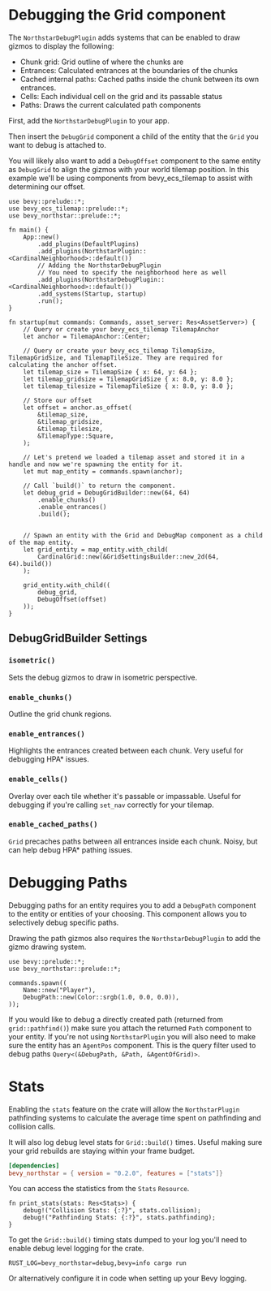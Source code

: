 # Debugging the Grid component

The `NorthstarDebugPlugin` adds systems that can be enabled to draw gizmos to display the following:

* Chunk grid: Grid outline of where the chunks are
* Entrances: Calculated entrances at the boundaries of the chunks
* Cached internal paths: Cached paths inside the chunk between its own entrances.
* Cells: Each individual cell on the grid and its passable status
* Paths: Draws the current calculated path components

First, add the `NorthstarDebugPlugin` to your app.

Then insert the `DebugGrid` component a child of the entity that the `Grid` you want to debug is attached to. 

You will likely also want to add a `DebugOffset` component to the same entity as `DebugGrid` to align the gizmos with your world tilemap position. In this example we'll be using components from bevy_ecs_tilemap to assist with determining our offset.



```rust,no_run
use bevy::prelude::*;
use bevy_ecs_tilemap::prelude::*;
use bevy_northstar::prelude::*;

fn main() {
    App::new()
        .add_plugins(DefaultPlugins)
        .add_plugins(NorthstarPlugin::<CardinalNeighborhood>::default())
        // Adding the NorthstarDebugPlugin
        // You need to specify the neighborhood here as well
        .add_plugins(NorthstarDebugPlugin::<CardinalNeighborhood>::default())
        .add_systems(Startup, startup)
        .run();
}

fn startup(mut commands: Commands, asset_server: Res<AssetServer>) {
    // Query or create your bevy_ecs_tilemap TilemapAnchor
    let anchor = TilemapAnchor::Center;

    // Query or create your bevy_ecs_tilemap TilemapSize, TilemapGridSize, and TilemapTileSize. They are required for calculating the anchor offset.
    let tilemap_size = TilemapSize { x: 64, y: 64 };
    let tilemap_gridsize = TilemapGridSize { x: 8.0, y: 8.0 };
    let tilemap_tilesize = TilemapTileSize { x: 8.0, y: 8.0 };

    // Store our offset
    let offset = anchor.as_offset(
        &tilemap_size,
        &tilemap_gridsize,
        &tilemap_tilesize,
        &TilemapType::Square,
    );

    // Let's pretend we loaded a tilemap asset and stored it in a handle and now we're spawning the entity for it.
    let mut map_entity = commands.spawn(anchor);

    // Call `build()` to return the component.
    let debug_grid = DebugGridBuilder::new(64, 64)
        .enable_chunks()
        .enable_entrances()
        .build();


    // Spawn an entity with the Grid and DebugMap component as a child of the map entity.
    let grid_entity = map_entity.with_child(
        CardinalGrid::new(&GridSettingsBuilder::new_2d(64, 64).build())
    );

    grid_entity.with_child((
        debug_grid,
        DebugOffset(offset)
    ));
}
```

## DebugGridBuilder Settings

### `isometric()`

Sets the debug gizmos to draw in isometric perspective.

### `enable_chunks()`

Outline the grid chunk regions.

### `enable_entrances()`

Highlights the entrances created between each chunk. Very useful for debugging HPA* issues.

### `enable_cells()`

Overlay over each tile whether it's passable or impassable. Useful for debugging if you're calling `set_nav` correctly for your tilemap. 

### `enable_cached_paths()`

`Grid` precaches paths between all entrances inside each chunk. Noisy, but can help debug HPA* pathing issues.

# Debugging Paths

Debugging paths for an entity requires you to add a `DebugPath` component to the entity or entities of your choosing. This component allows you to selectively debug specific paths.

Drawing the path gizmos also requires the `NorthstarDebugPlugin` to add the gizmo drawing system.

```rust,no_run
use bevy::prelude::*;
use bevy_northstar::prelude::*;

commands.spawn((
    Name::new("Player"),
    DebugPath::new(Color::srgb(1.0, 0.0, 0.0)),
));
```

If you would like to debug a directly created path (returned from `grid::pathfind()`) make sure you attach the returned `Path` component to your entity. If you're not using `NorthstarPlugin` you will also need to make sure the entity has an `AgentPos` component. This is the query filter used to debug paths `Query<(&DebugPath, &Path, &AgentOfGrid)>`.

# Stats
Enabling the `stats` feature on the crate will allow the `NorthstarPlugin` pathfinding systems to calculate the average time spent on pathfinding and collision calls.

It will also log debug level stats for `Grid::build()` times. Useful making sure your grid rebuilds are staying within your frame budget.

```toml
[dependencies]
bevy_northstar = { version = "0.2.0", features = ["stats"]}
```

You can access the statistics from the `Stats` `Resource`.

```rust,no_run
fn print_stats(stats: Res<Stats>) {
    debug!("Collision Stats: {:?}", stats.collision);
    debug!("Pathfinding Stats: {:?}", stats.pathfinding);
}
```

To get the `Grid::build()` timing stats dumped to your log you'll need to enable debug level logging for the crate.
```bash,no-run
RUST_LOG=bevy_northstar=debug,bevy=info cargo run
```

Or alternatively configure it in code when setting up your Bevy logging.